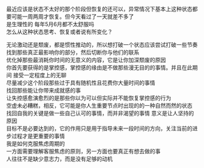 最近应该是状态不太好的那个阶段但恢复的还可以，异常情况下基本上这种状态都要可能一周两周才恢复。但今天看过了一天就差不多了  
是生理性的 每年5月6月都不太舒服吗  
怎么从这种状态思考、恢复或者说有所变化？

无论激动还是颓废，都是惯性推动的，所以想打破一个状态应该尝试打破一些节奏  
找到那些真正最影响你的部分，然后切断你与他们的联系  
优化掉那些最消耗你时间的无意义的内容，它是让你加深颓废的原因  
你首先要获得的是掌控感，掌控感的缘由是不做那些漫无目的的事情。并且在此期间 接受一定程度上的无聊  
尽量减少这个阶段那些过于具有随机性且花费你大量时间的事情  
找回那些能让你带来成就感的事  
让失控感愈演愈烈的是那些你以为可以但实际并不能恢复掌控感的行为  
空虚未必糟糕，相反，它可能是你人生重要节点时出现的的一种自然而然的状态  
找回自我的关键是做一些自己认可的事情，而并非渴望的事情
意义是让人坚持的原因  
目标不是必要达到的，它的作用只是用于指导未来一段时间的方向，关注当前的进步过程才是更重要的事情  
我是如何克服焦虑周期的  
一方面需要理解客服焦虑的原则，另一方面也要真正有想去做的事  
人往往不是缺少意志力，而是没有足够的动机
